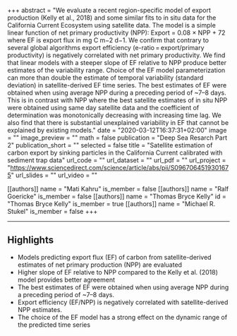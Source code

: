 +++
abstract = "We evaluate a recent region-specific model of export production (Kelly et al., 2018) and some similar fits to in situ data for the California Current Ecosystem using satellite data. The model is a simple linear function of net primary productivity (NPP): Export = 0.08 × NPP + 72 where EF is export flux in mg C m−2 d−1. We confirm that contrary to several global algorithms export efficiency (e-ratio = export/primary productivity) is negatively correlated with net primary productivity. We find that linear models with a steeper slope of EF relative to NPP produce better estimates of the variability range. Choice of the EF model parameterization can more than double the estimate of temporal variability (standard deviation) in satellite-derived EF time series. The best estimates of EF were obtained when using average NPP during a preceding period of ~7–8 days. This is in contrast with NPP where the best satellite estimates of in situ NPP were obtained using same day satellite data and the coefficient of determination was monotonically decreasing with increasing time lag. We also find that there is substantial unexplained variability in EF that cannot be explained by existing models."
date = "2020-03-12T16:37:31+02:00"
image = ""
image_preview = ""
math = false
publication = "Deep Sea Resarch Part 2"
publication_short = ""
selected = false
title = "Satellite estimation of carbon export by sinking particles in the California Current calibrated with sediment trap data"
url_code = ""
url_dataset = ""
url_pdf = ""
url_project = "https://www.sciencedirect.com/science/article/abs/pii/S0967064519301675"
url_slides = ""
url_video = ""


[[authors]]
    name = "Mati Kahru"
    is_member = false
[[authors]]
    name = "Ralf Goericke"
    is_member = false
[[authors]]
    name = "Thomas Bryce Kelly"
    id = "Thomas Bryce Kelly"
    is_member = true
[[authors]]
    name = "Michael R. Stukel"
    is_member = false
+++

---

## Highlights
- Models predicting export flux (EF) of carbon from satellite-derived estimates of net primary production (NPP) are evaluated
- Higher slope of EF relative to NPP compared to the Kelly et al. (2018) model provides better agreement
- The best estimates of EF were obtained when using average NPP during a preceding period of ~7–8 days.
- Export efficiency (EF/NPP) is negatively correlated with satellite-derived NPP estimates.
- The choice of the EF model has a strong effect on the dynamic range of the predicted time series